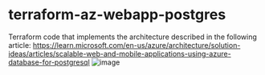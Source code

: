# terraform-az-webapp-postgres
Terraform code that implements the architecture described in the following article:
https://learn.microsoft.com/en-us/azure/architecture/solution-ideas/articles/scalable-web-and-mobile-applications-using-azure-database-for-postgresql
![image](https://github.com/krassykirov/terraform-az-webapp-postgres/assets/12232066/da994027-c1b9-4568-99e8-2c1b52871354)
